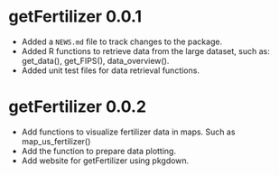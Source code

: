 # getFertilizer 0.0.1

* Added a `NEWS.md` file to track changes to the package.
* Added R functions to retrieve data from the large dataset, such as:
get_data(), get_FIPS(), data_overview().
* Added unit test files for data retrieval functions.

# getFertilizer 0.0.2

* Add functions to visualize fertilizer data in maps. Such as map_us_fertilizer()
* Add the function to prepare data plotting.
* Add website for getFertilizer using pkgdown.

